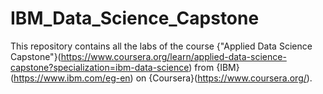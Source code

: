 # IBM_Data_Science_Capstone
This repository contains all the labs of the course {"Applied Data Science Capstone"}(https://www.coursera.org/learn/applied-data-science-capstone?specialization=ibm-data-science) from {IBM}(https://www.ibm.com/eg-en) on {Coursera}(https://www.coursera.org/).
